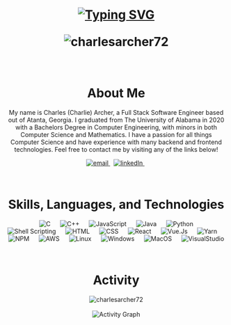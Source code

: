 <h1 align="center">
  
[![Typing SVG](https://readme-typing-svg.herokuapp.com?font=Ubuntu+Mono&size=30&color=%33FF00&center=true&vCenter=true&lines=Hello+World!;Welcome+To+My+GitHub!; )](https://git.io/typing-svg)
    <div align="center">
        <img src="https://komarev.com/ghpvc/?username=charlesarcher72&label=Profile%20views&color=0e75b6&style=plastic" alt="charlesarcher72" /> 
    </div>
</h1>
&emsp; 
<h1 align="center">About Me</h1>
<p align="center">
    My name is Charles (Charlie) Archer, a Full Stack Software Engineer based out of Atanta, Georgia. I graduated from The University of Alabama in 2020 with a Bachelors Degree
    in Computer Engineering, with minors in both Computer Science and Mathematics. I have a passion for all things Computer Science and have experience with many
    backend and frontend technologies. Feel free to contact me by visiting any of the links below!
</p>


<p align="center">
  <a href="mailto:charlesarcher72@gmail.com">
     <img  src="https://img.shields.io/badge/email-red?style=for-the-badge&logo=gmail&logoColor=white" alt="email">
  </a>&nbsp;
  <a href="https://www.linkedin.com/in/charlesrarcher/">
     <img  src="https://img.shields.io/badge/linkedin-0A66C2?style=for-the-badge&logo=linkedin&logoColor=white" alt="linkedIn">
  </a>&nbsp;

  <!-- <a href="https://farahelahmadi.me">
     <img  src="https://img.shields.io/badge/website-C3897E?style=for-the-badge&logo=about.me&logoColor=white" alt="website">
  </a> -->
  
<p/>
&emsp; 
<h1 align="center">Skills, Languages, and Technologies</h1>
<p align="center"> 
    &emsp; 
    <img alt="C" src="https://img.shields.io/badge/C%20-%231572B6.svg?style=plastic&logo=c&logoColor=white">
    &emsp;
    <img alt="C++" src="https://img.shields.io/badge/C++%20-%231572B6.svg?style=plastic&logo=c%2B%2B&logoColor=white">
    &emsp;
     <img alt="JavaScript" src="https://img.shields.io/badge/JavaScript%20-%231572B6.svg?style=plastic&logo=javascript&logoColor=black">
    &emsp;
    <img alt="Java" src="https://img.shields.io/badge/Java-%231572B6.svg?style=plastic&logo=java&logoColor=white">
    &emsp;
    <img alt="Python" src="https://img.shields.io/badge/Python%20-%231572B6.svg?style=plastic&logo=python&logoColor=white">
    &emsp;
    <img alt="Shell Scripting" src="https://img.shields.io/badge/Shell%20Scripting%20-%231572B6.svg?style=plastic&logo=gnu-bash&logoColor=white">
    &emsp; 
    <img alt="HTML" src="https://img.shields.io/badge/HTML5%20-%231572B6.svg?style=plastic&logo=html5&logoColor=white"> 
    &emsp;
    <img alt="CSS" src="https://img.shields.io/badge/CSS%20-%231572B6.svg?style=plastic&logo=css3&logoColor=white">
    &emsp;
    <img alt="React" src="https://img.shields.io/badge/React%20-%231572B6.svg?style=plastic&logo=react&logoColor=white">
    &emsp;
    <img alt="Vue.Js" src="https://img.shields.io/badge/Vue.Js%20-%231572B6.svg?style=plastic&logo=vue.js&logoColor=white">
    &emsp;
    <img alt="Yarn" src="https://img.shields.io/badge/Yarn%20-%231572B6.svg?style=plastic&logo=yarn&logoColor=white">
    &emsp;
    <img alt="NPM" src="https://img.shields.io/badge/NPM%20-%231572B6.svg?style=plastic&logo=npm&logoColor=white">
    &emsp;
    <img alt="AWS" src="https://img.shields.io/badge/AWS%20-%231572B6.svg?style=plastic&logo=amazon-aws&logoColor=white">
    &emsp;
    <img alt="Linux" src="https://img.shields.io/badge/Linux%20-%231572B6.svg?style=plastic&logo=linux&logoColor=white">
    &emsp;
    <img alt="Windows" src="https://img.shields.io/badge/WINDOWS%20-%231572B6.svg?style=plastic&logo=windows&logoColor=white">
    &emsp;
    <img alt="MacOS" src="https://img.shields.io/badge/MacOS%20-%231572B6.svg?style=plastic&logo=apple&logoColor=white">
    &emsp;
    <img alt="VisualStudio" src="https://img.shields.io/badge/Visual%20Studio-%231572B6.svg?style=plastic&logo=visual%20studio%20code&logoColor=white">
</p>
&emsp; 

<h1 align="center">Activity</h1>
<div align="center">
    <img src="https://github-readme-streak-stats.herokuapp.com/?user=charlesarcher72&theme=algolia" alt="charlesarcher72" />
</div>
&emsp; 
<div align="center">
    <img alt="Activity Graph" src="https://activity-graph.herokuapp.com/graph?username=7oSkaaa&custom_title=My%20Activity&theme=react-dark" />
</div>

